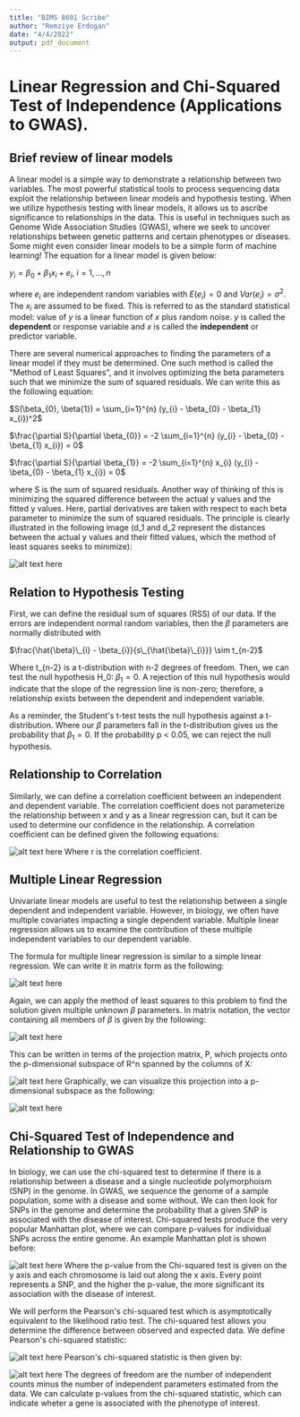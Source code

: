 ```yaml
---
title: "BIMS 8601 Scribe"
author: "Remziye Erdogan"
date: "4/4/2022"
output: pdf_document
---
```


# Linear Regression and Chi-Squared Test of Independence (Applications to GWAS).

## Brief review of linear models

A linear model is a simple way to demonstrate a relationship between two variables. The most powerful statistical tools to process sequencing data exploit the relationship between linear models and hypothesis testing. When we utilize hypothesis testing with linear models, it allows us to ascribe significance to relationships in the data. This is useful in techniques such as Genome Wide Association Studies (GWAS), where we seek to uncover relationships between genetic patterns and certain phenotypes or diseases. Some might even consider linear models to be a simple form of machine learning! The equation for a linear model is given below:

$y_{i} = \beta_{0} + \beta_{1} x_{i} + e_{i}$, $i=1,\dots,n$

where $e_{i}$ are independent random variables with $E(e_{i}) = 0$ and $Var(e_{i}) = \sigma^2$. The $x_{i}$ are assumed to be fixed. This is referred to as the standard statistical model: value of $y$ is a linear function of $x$ plus random noise. $y$ is called the **dependent** or response variable and $x$ is called the **independent** or predictor variable.

There are several numerical approaches to finding the parameters of a linear model if they must be determined. One such method is called the "Method of Least Squares", and it involves optimizing the beta parameters such that we minimize the sum of squared residuals. We can write this as the following equation:

$S(\beta_{0}, \beta{1}) = \sum_{i=1}^{n} (y_{i} - \beta_{0} - \beta_{1} x_{i})^2$ 

$\frac{\partial S}{\partial \beta_{0}} = -2 \sum_{i=1}^{n} (y_{i} - \beta_{0} - \beta_{1} x_{i}) = 0$

$\frac{\partial S}{\partial \beta_{1}} = -2 \sum_{i=1}^{n} x_{i} (y_{i} - \beta_{0} - \beta_{1} x_{i}) = 0$

where S is the sum of squared residuals. Another way of thinking of this is minimizing the squared difference between the actual y values and the fitted y values. Here, partial derivatives are taken with respect to each beta parameter to minimize the sum of squared residuals. The principle is clearly illustrated in the following image (d_1 and d_2 represent the distances between the actual y values and their fitted values, which the method of least squares seeks to minimize):

![alt text here](figs/least_sq_graph.png)

## Relation to Hypothesis Testing

First, we can define the residual sum of squares (RSS) of our data. If the errors are independent normal random variables, then the $\beta$ parameters are normally distributed with

$\frac{\hat{\beta}\_{i} - \beta_{i}}{s\_{\hat{\beta}\_{i}}} \sim t_{n-2}$

Where t_{n-2} is a t-distribution with n-2 degrees of freedom. Then, we can test the null hypothesis H_0:  $\beta_1 = 0$. A rejection of this null hypothesis would indicate that the slope of the regression line is non-zero; therefore, a relationship exists between the dependent and independent variable. 

As a reminder, the Student's t-test tests the null hypothesis against a t-distribution. Where our $\beta$ parameters fall in the t-distribution gives us the probability that $\beta_1 = 0$. If the probability p < 0.05, we can reject the null hypothesis.

## Relationship to Correlation

Similarly, we can define a correlation coefficient between an independent and dependent variable. The correlation coefficient does not parameterize the relationship between x and y as a linear regression can, but it can be used to determine our confidence in the relationship. A correlation coefficient can be defined given the following equations:

![alt text here](figs/corr.png)
Where r is the correlation coefficient.

## Multiple Linear Regression

Univariate linear models are useful to test the relationship between a single dependent and independent variable. However, in biology, we often have multiple covariates impacting a single dependent variable. Multiple linear regression allows us to examine the contribution of these multiple independent variables to our dependent variable. 

The formula for multiple linear regression is similar to a simple linear regression. We can write it in matrix form as the following:

![alt text here](figs/MLR.png)

Again, we can apply the method of least squares to this problem to find the solution given multiple unknown $\beta$ parameters. In matrix notation, the vector containing all members of $\beta$ is given by the following:

![alt text here](figs/MLR_beta.png)

This can be written in terms of the projection matrix, P, which projects onto the p-dimensional subspace of R^n spanned by the columns of X:

![alt text here](figs/projection.png)
Graphically, we can visualize this projection into a p-dimensional subspace as the following:

![alt text here](figs/subspace.png)

## Chi-Squared Test of Independence and Relationship to GWAS

In biology, we can use the chi-squared test to determine if there is a relationship between a disease and a single nucleotide polymorphoism (SNP) in the genome. In GWAS, we sequence the genome of a sample population, some with a disease and some without. We can then look for SNPs in the genome and determine the probability that a given SNP is associated with the disease of interest. Chi-squared tests produce the very popular Manhattan plot, where we can compare p-values for individual SNPs across the entire genome. An example Manhattan plot is shown before:

![alt text here](figs/manhattan.jpg)
Where the p-value from the Chi-squared test is given on the y axis and each chromosome is laid out along the x axis. Every point represents a SNP, and the higher the p-value, the more significant its association with the disease of interest.


We will perform the Pearson's chi-squared test which is asymptotically equivalent to the likelihood ratio test. The chi-squared test allows you determine the difference between observed and expected data. We define Pearson's chi-squared statistic:

![alt text here](figs/chi-squared.png)
Pearson's chi-squared statistic is then given by:


![alt text here](figs/chi-squared2.png)
The degrees of freedom are the number of independent counts minus the number of independent parameters estimated from the data. We can calculate p-values from the chi-squared statistic, which can indicate wheter a gene is associated with the phenotype of interest.


